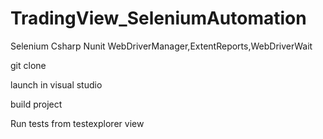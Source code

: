 # TradingView_SeleniumAutomation
Selenium Csharp Nunit WebDriverManager,ExtentReports,WebDriverWait





git clone

launch in visual studio

build project

Run tests from testexplorer view


